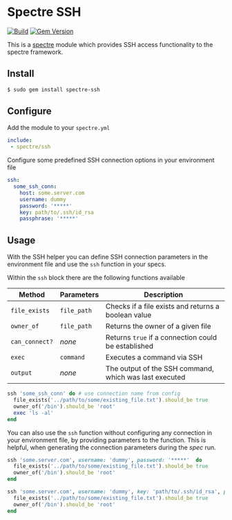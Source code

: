# Spectre SSH

[![Build](https://github.com/ionos-spectre/spectre-ssh/actions/workflows/build.yml/badge.svg)](https://github.com/ionos-spectre/spectre-ssh/actions/workflows/build.yml)
[![Gem Version](https://badge.fury.io/rb/spectre-ssh.svg)](https://badge.fury.io/rb/spectre-ssh)

This is a [spectre](https://github.com/ionos-spectre/spectre-core) module which provides SSH access functionality to the spectre framework.

## Install

```bash
$ sudo gem install spectre-ssh
```

## Configure

Add the module to your `spectre.yml`

```yml
include:
 - spectre/ssh
```

Configure some predefined SSH connection options in your environment file

```yml
ssh:
  some_ssh_conn:
    host: some.server.com
    username: dummy
    password: '*****'
    key: path/to/.ssh/id_rsa
    passphrase: '*****'
```

## Usage

With the SSH helper you can define SSH connection parameters in the environment file and use the `ssh` function in your specs.

Within the `ssh` block there are the following functions available

| Method         | Parameters  | Description                                            |
| -------        | ----------  | -----------                                            |
| `file_exists`  | `file_path` | Checks if a file exists and returns a boolean value    |
| `owner_of`     | `file_path` | Returns the owner of a given file                      |
| `can_connect?` | _none_      | Returns `true` if a connection could be established    |
| `exec`         | `command`   | Executes a command via SSH                             |
| `output`       | _none_      | The output of the SSH command, which was last executed |


```ruby
ssh 'some_ssh_conn' do # use connection name from config
  file_exists('../path/to/some/existing_file.txt').should_be true
  owner_of('/bin').should_be 'root'
  exec 'ls -al'
end
```

You can also use the `ssh` function without configuring any connection in your environment file, by providing parameters to the function.
This is helpful, when generating the connection parameters during the *spec* run.

```ruby
ssh 'some.server.com', username: 'dummy', password: '*****'  do
  file_exists('../path/to/some/existing_file.txt').should_be true
  owner_of('/bin').should_be 'root'
end
```

```ruby
ssh 'some.server.com', username: 'dummy', key: 'path/to/.ssh/id_rsa', passphrase: '*****'  do
  file_exists('../path/to/some/existing_file.txt').should_be true
  owner_of('/bin').should_be 'root'
end
```
